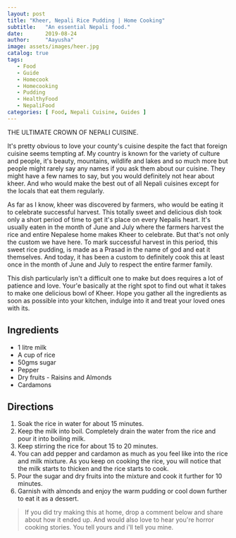 ```yaml
---
layout: post
title: "Kheer, Nepali Rice Pudding | Home Cooking"
subtitle:   "An essential Nepali food."
date:       2019-08-24
author:     "Aayusha"
image: assets/images/heer.jpg
catalog: true
tags:
   - Food
   - Guide
   - Homecook
   - Homecooking
   - Pudding
   - HealthyFood
   - NepaliFood
categories: [ Food, Nepali Cuisine, Guides ]
---
```


THE ULTIMATE CROWN OF NEPALI CUISINE.


It's pretty obvious to love your county's cuisine despite the fact that foreign cuisine seems tempting af. My country is known for
the variety of culture and people, it's beauty, mountains, wildlife and lakes and so much more but people might rarely say
any names if you ask them about our cuisine. They might have a few names to say, but you would definitely not hear about kheer.
And who would make the best out of all Nepali cuisines except for the locals that eat them regularly.

As far as I know, kheer was discovered by farmers, who would be eating it to celebrate successful harvest. This totally sweet and
delicious dish took only a short period of time to get it's place on every Nepalis heart. It's usually eaten in the month of June and July
where the farmers harvest the rice and entire Nepalese home makes Kheer to celebrate. But that's not only the custom we have here. 
To mark successful harvest in this period, this sweet rice pudding, is made as a Prasad in the name of god and eat it themselves. 
And today, it has been a custom to definitely cook this at least once in the month of June and July to respect the entire farmer family.

This dish particularly isn't a difficult one to make but does requires a lot of patience and love. Your'e basically at
the right spot to find out what it takes to make one delicious bowl of Kheer. Hope you gather 
all the ingredients as soon as possible into your kitchen, indulge into it and treat your loved ones with its. 
  
<div class="recipe-contents">
 <div class="ingredients">
   <h2>Ingredients</h2>
     <ul>
       <li>1 litre milk</li>
       <li>A cup of rice</li>
       <li>50gms sugar</li>
       <li>Pepper</li>
       <li>Dry fruits - Raisins and Almonds</li>
       <li>Cardamons</li>
     </ul>
 </div>
          
 <div class="directions">
   <h2>Directions</h2>
     <ol>
       <li>Soak the rice in water for about 15 minutes.</li>
       <li>Keep the milk into boil. Completely drain the water from the rice and pour it into boiling milk.</li>
       <li>Keep stirring the rice for about 15 to 20 minutes.</li>
       <li>You can add pepper and cardamon as much as you feel like into the rice and milk mixture. As you keep on cooking the rice, you will
       notice that the milk starts to thicken and the rice starts to cook.</li>
       <li>Pour the sugar and dry fruits into the mixture and cook it further for 10 minutes.</li>
       <li>Garnish with almonds and enjoy the warm pudding or cool down further to eat it as a dessert.</li>
     </ol>
 </div>
</div>

> If you did try making this at home, drop a comment below and share about how it ended up.
>  And would also love to hear you're horror cooking stories. You tell yours and i'll tell you mine.